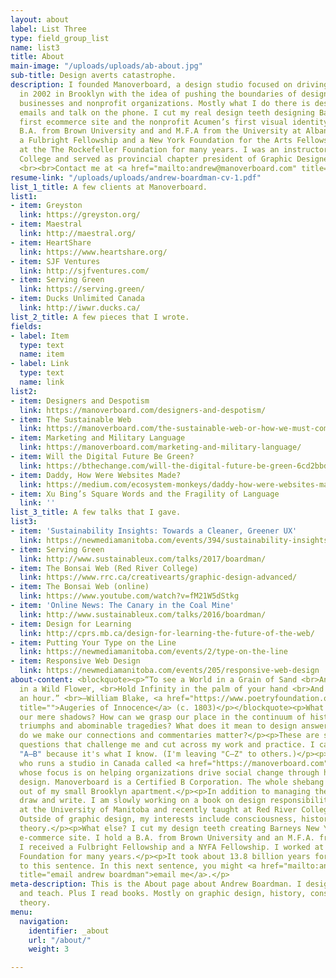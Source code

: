 ```yaml
---
layout: about
label: List Three
type: field_group_list
name: list3
title: About
main-image: "/uploads/uploads/ab-about.jpg"
sub-title: Design averts catastrophe.
description: I founded Manoverboard, a design studio focused on driving social change,
  in 2002 in Brooklyn with the idea of pushing the boundaries of design for innovative
  businesses and nonprofit organizations. Mostly what I do there is design and send
  emails and talk on the phone. I cut my real design teeth designing Barneys New York’s
  first ecommerce site and the nonprofit Acumen’s first visual identity. I hold a
  B.A. from Brown University and and M.F.A from the University at Albany SUNY. I received
  a Fulbright Fellowship and a New York Foundation for the Arts Fellowship. I worked
  at the The Rockefeller Foundation for many years. I was an instructor at Red River
  College and served as provincial chapter president of Graphic Designers of Canada.
  <br><br>Contact me at <a href="mailto:andrew@manoverboard.com" title="">andrew@manoverboard.com</a>
resume-link: "/uploads/uploads/andrew-boardman-cv-1.pdf"
list_1_title: A few clients at Manoverboard.
list1:
- item: Greyston
  link: https://greyston.org/
- item: Maestral
  link: http://maestral.org/
- item: HeartShare
  link: https://www.heartshare.org/
- item: SJF Ventures
  link: http://sjfventures.com/
- item: Serving Green
  link: https://serving.green/
- item: Ducks Unlimited Canada
  link: http://iwwr.ducks.ca/
list_2_title: A few pieces that I wrote.
fields:
- label: Item
  type: text
  name: item
- label: Link
  type: text
  name: link
list2:
- item: Designers and Despotism
  link: https://manoverboard.com/designers-and-despotism/
- item: The Sustainable Web
  link: https://manoverboard.com/the-sustainable-web-or-how-we-must-communicate/
- item: Marketing and Military Language
  link: https://manoverboard.com/marketing-and-military-language/
- item: Will the Digital Future Be Green?
  link: https://bthechange.com/will-the-digital-future-be-green-6cd2bbd34f4a
- item: Daddy, How Were Websites Made?
  link: https://medium.com/ecosystem-monkeys/daddy-how-were-websites-made-b0b324e35bf7
- item: Xu Bing’s Square Words and the Fragility of Language
  link: ''
list_3_title: A few talks that I gave.
list3:
- item: 'Sustainability Insights: Towards a Cleaner, Greener UX'
  link: https://newmediamanitoba.com/events/394/sustainability-insights-green-ux-and-a-greener-web
- item: Serving Green
  link: http://www.sustainableux.com/talks/2017/boardman/
- item: The Bonsai Web (Red River College)
  link: https://www.rrc.ca/creativearts/graphic-design-advanced/
- item: The Bonsai Web (online)
  link: https://www.youtube.com/watch?v=fM21W5dStkg
- item: 'Online News: The Canary in the Coal Mine'
  link: http://www.sustainableux.com/talks/2016/boardman/
- item: Design for Learning
  link: http://cprs.mb.ca/design-for-learning-the-future-of-the-web/
- item: Putting Your Type on the Line
  link: https://newmediamanitoba.com/events/2/type-on-the-line
- item: Responsive Web Design
  link: https://newmediamanitoba.com/events/205/responsive-web-design
about-content: <blockquote><p>“To see a World in a Grain of Sand <br>And a Heaven
  in a Wild Flower, <br>Hold Infinity in the palm of your hand <br>And Eternity in
  an hour.” <br>—William Blake, <a href="https://www.poetryfoundation.org/poems/43650/auguries-of-innocence"
  title="">Augeries of Innocence</a> (c. 1803)</p></blockquote><p>What exists beyond
  our mere shadows? How can we grasp our place in the continuum of history's unfolding
  triumphs and abominable tragedies? What does it mean to design answers? And how
  do we make our connections and commentaries matter?</p><p>These are some of the
  questions that challenge me and cut across my work and practice. I call this site
  "A—B" because it's what I know. (I'm leaving "C—Z" to others.)</p><p>I am a designer
  who runs a studio in Canada called <a href="https://manoverboard.com" title="">Manoverboard</a>
  whose focus is on helping organizations drive social change through human-centered
  design. Manoverboard is a Certified B Corporation. The whole shebang began in 2002
  out of my small Brooklyn apartment.</p><p>In addition to managing the studio, I
  draw and write. I am slowly working on a book on design responsibility. I teach
  at the University of Manitoba and recently taught at Red River College in Winnipeg.
  Outside of graphic design, my interests include consciousness, history and critical
  theory.</p><p>What else? I cut my design teeth creating Barneys New York’s first
  e-commerce site. I hold a B.A. from Brown University and an M.F.A. from SUNY Albany.
  I received a Fulbright Fellowship and a NYFA Fellowship. I worked at The Rockefeller
  Foundation for many years.</p><p>It took about 13.8 billion years for me to get
  to this sentence. In this next sentence, you might <a href="mailto:andrew@manoverboard.com"
  title="email andrew boardman">email me</a>.</p>
meta-description: This is the About page about Andrew Boardman. I design, draw, write
  and teach. Plus I read books. Mostly on graphic design, history, consciousness,
  theory.
menu:
  navigation:
    identifier: _about
    url: "/about/"
    weight: 3

---
```

